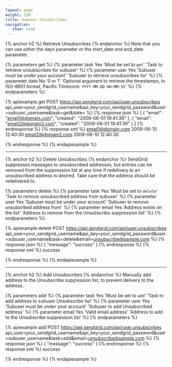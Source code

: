 ```yaml
---
layout: page
weight: 150
title: Subuser Unsubscribes
navigation:
   show: true
---
```


{% anchor h2 %}
Retrieve Unsubscribes 
{% endanchor %}
Note that you can use *either* the days parameter *or* the start_date and end_date parameter.

{% parameters get %}
 {% parameter task Yes 'Must be set to <code>get</code>' 'Task to retrieve unsubscribes for subuser' %}
 {% parameter user Yes 'Subuser must be under your account' 'Subuser to retrieve unsubscribes for' %}
 {% parameter date No '0 or 1' 'Optional argument to retrieve the timestamps, in ISO-8601 format, Pacific Timezone: <code>YYYY-MM-DD HH:MM:SS</code>' %}
{% endparameters %}

{% apiexample get POST https://api.sendgrid.com/api/user.unsubscribes api_user=your_sendgrid_username&api_key=your_sendgrid_password&user=subuser_username&task=get&date= %}
  {% response json %}
[
  {
    "email": "email1@domain.com",
    "created": "2009-06-01 19:41:39"
  },
  {
    "email": "email2@domain2.com",
    "created": "2009-06-01 19:41:39"
  }
]
  {% endresponse %}
  {% response xml %}
<unsubscribes>
   <unsubscribe>
      <email>email1@domain.com</email>
      <created>2009-06-10 12:40:30</created>
   </unsubscribe>
   <unsubscribe>
      <email>email2@domain2.com</email>
      <created>2009-06-10 12:40:30</created>
   </unsubscribe>
</unsubscribes>

  {% endresponse %}
{% endapiexample %}

* * * * *

{% anchor h2 %}
Delete Unsubscribes 
{% endanchor %}
SendGrid suppresses messages to unsubscribed addresses, but entries can be removed from the suppression list at any time if redelivery to an unsubscribed address is desired. Take care that the address should be redelivered to.

{% parameters delete %}
 {% parameter task Yes 'Must be set to <code>delete</code>' 'Task to remove unsubscribed address from subuser' %}
 {% parameter user Yes 'Subuser must be under your account' 'Subuser to remove unsubsribed address from' %}
 {% parameter email Yes 'Address exists on the list' 'Address to remove from the Unsubscribe suppression list' %}
{% endparameters %}

{% apiexample delete POST https://api.sendgrid.com/api/user.unsubscribes api_user=your_sendgrid_username&api_key=your_sendgrid_password&user=subuser_username&task=delete&email=unsubscribe@sample.com %}
  {% response json %}
{
  "message": "success"
}
  {% endresponse %}
  {% response xml %}
<result>
   <message>success</message>
</result>

  {% endresponse %}
{% endapiexample %}

* * * * *

{% anchor h2 %}
Add Unsubscribes 
{% endanchor %}
Manually add address to the Unsubscribe suppression list, to prevent delivery to the address.

{% parameters add %}
 {% parameter task Yes 'Must be set to <code>add</code>' 'Task to add address to subuser Unsubscribe list' %}
 {% parameter user Yes 'Subuser must be under your account' 'Subuser to add Unsubscribed address' %}
 {% parameter email Yes 'Valid email address' 'Address to add to the Unsubscribe suppression list' %}
{% endparameters %}


{% apiexample add POST https://api.sendgrid.com/api/user.unsubscribes api_user=your_sendgrid_username&api_key=your_sendgrid_password&user=subuser_username&task=add&email=unsubscribe@sample.com %}
  {% response json %}
{
  "message": "success"
}
  {% endresponse %}
  {% response xml %}
<result>
   <message>success</message>
</result>

  {% endresponse %}
{% endapiexample %}
